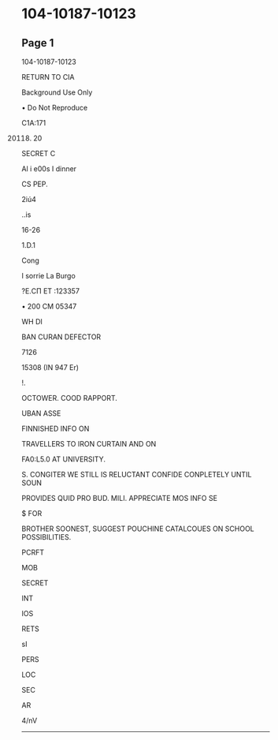 # 104-10187-10123

## Page 1

104-10187-10123

RETURN TO CIA

Background Use Only

• Do Not Reproduce

C1A:171

20118. 20

SECRET C

Al i e00s I dinner

CS PEP.

2іú4

..is

16-26

1.D.1

Cong

I sorrie La Burgo

?E.СП ET :123357

• 200 CM 05347

WH DI

BAN CURAN DEFECTOR

7126

15308 (IN 947 Er)

!.

OCTOWER. COOD RAPPORT.

UBAN ASSE

FINNISHED INFO ON

TRAVELLERS TO IRON CURTAIN AND ON

FA0:L5.0 AT UNIVERSITY.

S. CONGITER WE STILL IS RELUCTANT CONFIDE CONPLETELY UNTIL SOUN

PROVIDES QUID PRO BUD. MILI. APPRECIATE MOS INFO SE

$ FOR

BROTHER SOONEST, SUGGEST POUCHINE CATALCOUES ON SCHOOL POSSIBILITIES.

PCRFT

MOB

SECRET

INT

IOS

RETS

sI

PERS

LOC

SEC

AR

4/nV

---

